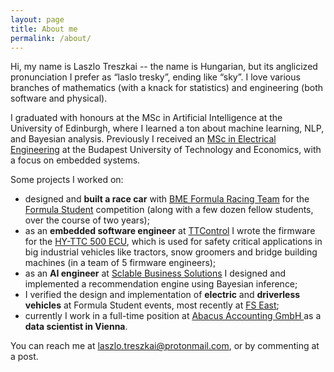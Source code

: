 ```yaml
---
layout: page
title: About me
permalink: /about/
---
```


Hi, my name is Laszlo Treszkai -- the name is Hungarian, but its anglicized pronunciation I prefer as “laslo tresky”, ending like “sky”. I love various branches of mathematics (with a knack for statistics) and engineering (both software and physical).

I graduated with honours at the MSc in Artificial Intelligence at the University of Edinburgh, where I learned a ton about machine learning, NLP, and Bayesian analysis. Previously I received an [MSc in Electrical Engineering](https://www.mit.bme.hu/eng/) at the Budapest University of Technology and Economics, with a focus on embedded systems.

Some projects I worked on:
 - designed and **built a race car** with [BME Formula Racing Team](frt.bme.hu) for the [Formula Student](https://www.formulastudent.de) competition (along with a few dozen fellow students, over the course of two years);
 - as an **embedded software engineer** at [TTControl](ttcontrol.com) I wrote the firmware for the [HY-TTC 500 ECU](https://www.ttcontrol.com/products/electronic-control-units/safety-certified-controllers/hy-ttc-500-family/), which is used for safety critical applications in big industrial vehicles like tractors, snow groomers and bridge building machines (in a team of 5 firmware engineers);
 - as an **AI engineer** at [Sclable Business Solutions](https://sclable.com/en/) I designed and implemented a recommendation engine using Bayesian inference;
 - I verified the design and implementation of **electric** and **driverless vehicles** at Formula Student events, most recently at [FS East](https://fseast.eu/gallery-2019/);
 - currently I work in a full-time position at [Abacus Accounting GmbH ](https://abacus.ac/en/) as a **data scientist in Vienna**.

You can reach me at laszlo.treszkai@protonmail.com, or by commenting at a post.

